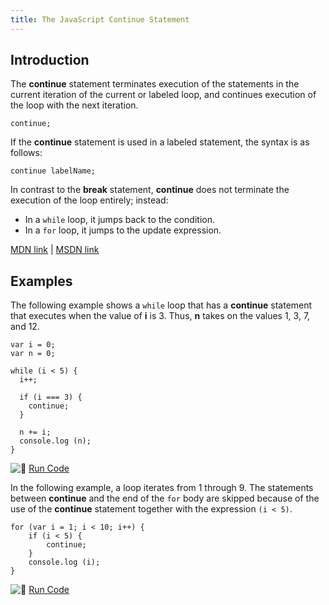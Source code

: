 ```yaml
---
title: The JavaScript Continue Statement
---
```

## Introduction

The **continue** statement terminates execution of the statements in the current iteration of the current or labeled loop, and continues execution of the loop with the next iteration.

    continue;

If the **continue** statement is used in a labeled statement, the syntax is as follows:

    continue labelName;

In contrast to the **break** statement, **continue** does not terminate the execution of the loop entirely; instead:  
- In a `while` loop, it jumps back to the condition.  
- In a `for` loop, it jumps to the update expression.

[MDN link](https://developer.mozilla.org/en-US/docs/Web/JavaScript/Reference/Statements/continue) | [MSDN link](https://msdn.microsoft.com/en-us/library/8de3fkc8.aspx)

## Examples

The following example shows a `while` loop that has a **continue** statement that executes when the value of **i** is 3\. Thus, **n** takes on the values 1, 3, 7, and 12.

    var i = 0;
    var n = 0;

    while (i < 5) {
      i++;

      if (i === 3) {
        continue;
      }

      n += i;
      console.log (n);
    }

![:rocket:](//forum.freecodecamp.com/images/emoji/emoji_one/rocket.png?v=2 ":rocket:") [Run Code](https://repl.it/C7hx/0)

In the following example, a loop iterates from 1 through 9\. The statements between **continue** and the end of the `for` body are skipped because of the use of the **continue** statement together with the expression `(i < 5)`.

    for (var i = 1; i < 10; i++) {
        if (i < 5) {
            continue;
        }
        console.log (i);
    }

![:rocket:](//forum.freecodecamp.com/images/emoji/emoji_one/rocket.png?v=2 ":rocket:") [Run Code](https://repl.it/C7hs/0)